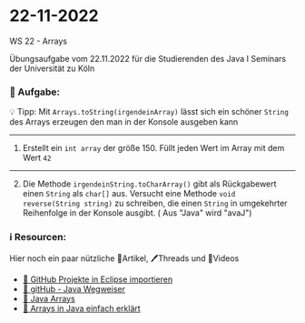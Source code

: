 # 22-11-2022
WS 22 - Arrays

Übungsaufgabe vom 22.11.2022 für die Studierenden des Java I Seminars der Universität zu Köln

### 📝 Aufgabe:



 💡 Tipp: Mit ```Arrays.toString(irgendeinArray)``` lässt sich ein schöner ```String``` des Arrays erzeugen den man in der Konsole ausgeben kann
 
 -------------------------------------------------------

1. Erstellt ein ```int array``` der größe 150. Füllt jeden Wert im Array mit dem Wert ```42``` 

-------------------------------------------------------


2. Die Methode ```irgendeinString.toCharArray()``` gibt als Rückgabewert einen ```String``` als ```char[]``` aus. Versucht eine Methode ```void reverse(String string)``` zu schreiben, die einen ```String``` in umgekehrter Reihenfolge in der Konsole ausgibt. ( Aus "Java" wird "avaJ")





  ### ℹ️ Resourcen:
Hier noch ein paar nützliche 📃Artikel, 🖊️Threads und 🎥Videos

- [ 🎥 GitHub Projekte in Eclipse importieren](https://drive.google.com/file/d/1IpwHADmwViEGQ7Pf4BgybUYpz7WBoMe5/view?usp=sharing)
- [📃 gitHub - Java Wegweiser](https://github.com/DH-Cologne/java-wegweiser/blob/master/articles/Arrays.md)
- [📃 Java Arrays](https://javabeginners.de/Arrays_und_Verwandtes/Array_deklarieren.php)
- [🎥 Arrays in Java einfach erklärt](https://studyflix.de/informatik/java-array-1898)


